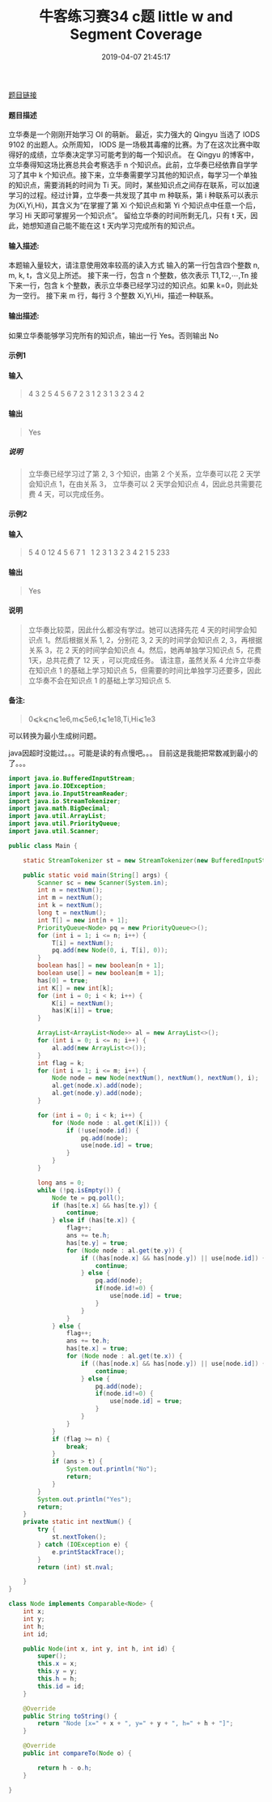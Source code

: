 ﻿---
title: '牛客练习赛34 c题 little w and Segment Coverage'
date: 2019-04-07 21:45:17
tags:
 - Java
 - 差分区间
categories:
 - 差分区间
---
[题目链接](https://ac.nowcoder.com/acm/contest/548/C)


#### 题目描述 
立华奏是一个刚刚开始学习 OI 的萌新。
最近，实力强大的 Qingyu 当选了 IODS 9102 的出题人。众所周知， IODS 是一场极其毒瘤的比赛。为了在这次比赛中取得好的成绩，立华奏决定学习可能考到的每一个知识点。
在 Qingyu 的博客中，立华奏得知这场比赛总共会考察选手 n 个知识点。此前，立华奏已经依靠自学学习了其中 k 个知识点。接下来，立华奏需要学习其他的知识点，每学习一个单独的知识点，需要消耗的时间为 Ti 天。同时，某些知识点之间存在联系，可以加速学习的过程。经过计算，立华奏一共发现了其中 m 种联系，第 i 种联系可以表示为(Xi,Yi,Hi)，其含义为“在掌握了第 Xi 个知识点和第 Yi 个知识点中任意一个后，学习 Hi 天即可掌握另一个知识点”。
留给立华奏的时间所剩无几，只有 t 天，因此，她想知道自己能不能在这 t 天内学习完成所有的知识点。
#### 输入描述:
本题输入量较大，请注意使用效率较高的读入方式
输入的第一行包含四个整数 n, m, k, t，含义见上所述。
接下来一行，包含 n 个整数，依次表示 T1,T2,⋯,Tn
接下来一行，包含 k 个整数，表示立华奏已经学习过的知识点。如果 k=0，则此处为一空行。
接下来 m 行，每行 3 个整数 Xi,Yi,Hi，描述一种联系。
#### 输出描述:
如果立华奏能够学习完所有的知识点，输出一行 Yes。否则输出 No

#### 示例1
#### 输入
>4 3 2 5
4 5 6 7
2 3
1 2 3
1 3 2
3 4 2
#### 输出
>Yes
##### 说明
>立华奏已经学习过了第 2, 3 个知识，由第 2 个关系，立华奏可以花 2 天学会知识点 1，在由关系 3， 立华奏可以 2 天学会知识点 4，因此总共需要花费 4 天，可以完成任务。
#### 示例2
#### 输入
>5 4 0 12
4 5 6 7 1
&nbsp;
1 2 3
1 3 2
3 4 2
1 5 233
#### 输出
>Yes
#### 说明
>立华奏比较菜，因此什么都没有学过。她可以选择先花 4 天的时间学会知识点 1。然后根据关系 1, 2，分别花 3, 2 天的时间学会知识点 2, 3，再根据关系 3，花 2 天的时间学会知识点 4。然后，她再单独学习知识点 5，花费1天，总共花费了 12 天 ，可以完成任务。
请注意，虽然关系 4 允许立华奏在知识点 1 的基础上学习知识点 5，但需要的时间比单独学习还要多，因此立华奏不会在知识点 1 的基础上学习知识点 5.
#### 备注:
>0⩽k⩽n⩽1e6,m⩽5e6,t⩽1e18,Ti,Hi⩽1e3

可以转换为最小生成树问题。

java因超时没能过。。。可能是读的有点慢吧。。。
目前这是我能把常数减到最小的了。。。

```java
import java.io.BufferedInputStream;
import java.io.IOException;
import java.io.InputStreamReader;
import java.io.StreamTokenizer;
import java.math.BigDecimal;
import java.util.ArrayList;
import java.util.PriorityQueue;
import java.util.Scanner;

public class Main {

	static StreamTokenizer st = new StreamTokenizer(new BufferedInputStream(System.in));

	public static void main(String[] args) {
		Scanner sc = new Scanner(System.in);
		int n = nextNum();
		int m = nextNum();
		int k = nextNum();
		long t = nextNum();
		int T[] = new int[n + 1];
		PriorityQueue<Node> pq = new PriorityQueue<>();
		for (int i = 1; i <= n; i++) {
			T[i] = nextNum();
			pq.add(new Node(0, i, T[i], 0));
		}
		boolean has[] = new boolean[n + 1];
		boolean use[] = new boolean[m + 1];
		has[0] = true;
		int K[] = new int[k];
		for (int i = 0; i < k; i++) {
			K[i] = nextNum();
			has[K[i]] = true;
		}

		ArrayList<ArrayList<Node>> al = new ArrayList<>();
		for (int i = 0; i <= n; i++) {
			al.add(new ArrayList<>());
		}
		int flag = k;
		for (int i = 1; i <= m; i++) {
			Node node = new Node(nextNum(), nextNum(), nextNum(), i);
			al.get(node.x).add(node);
			al.get(node.y).add(node);
		}

		for (int i = 0; i < k; i++) {
			for (Node node : al.get(K[i])) {
				if (!use[node.id]) {
					pq.add(node);
					use[node.id] = true;
				}
			}
		}

		long ans = 0;
		while (!pq.isEmpty()) {
			Node te = pq.poll();
			if (has[te.x] && has[te.y]) {
				continue;
			} else if (has[te.x]) {
				flag++;
				ans += te.h;
				has[te.y] = true;
				for (Node node : al.get(te.y)) {
					if ((has[node.x] && has[node.y]) || use[node.id]) {
						continue;
					} else {
						pq.add(node);
						if(node.id!=0) {
							use[node.id] = true;
						}
					}
				}
			} else {
				flag++;
				ans += te.h;
				has[te.x] = true;
				for (Node node : al.get(te.x)) {
					if ((has[node.x] && has[node.y]) || use[node.id]) {
						continue;
					} else {
						pq.add(node);
						if(node.id!=0) {
							use[node.id] = true;
						}
					}
				}
			}
			if (flag >= n) {
				break;
			}
			if (ans > t) {
				System.out.println("No");
				return;
			}
		}
		System.out.println("Yes");
		return;
	}
	private static int nextNum() {
		try {
			st.nextToken();
		} catch (IOException e) {
			e.printStackTrace();
		}
		return (int) st.nval;

	}
}

class Node implements Comparable<Node> {
	int x;
	int y;
	int h;
	int id;

	public Node(int x, int y, int h, int id) {
		super();
		this.x = x;
		this.y = y;
		this.h = h;
		this.id = id;
	}

	@Override
	public String toString() {
		return "Node [x=" + x + ", y=" + y + ", h=" + h + "]";
	}

	@Override
	public int compareTo(Node o) {

		return h - o.h;
	}

}
```

